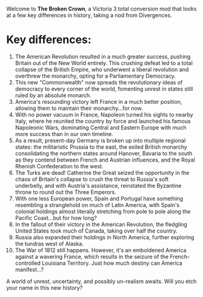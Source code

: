 Welcome to **The Broken Crown**, a Victoria 3 total conversion mod that looks at a few key differences in history, taking a nod from Divergences.

# Key differences:
1. The American Revolution resulted in a much greater success, pushing Britain out of the New World entirely. This crushing defeat led to a total collapse of the British Empire, who underwent a liberal revolution and overthrew the monarchy, opting for a Parliamentary Democracy.
2. This new "Commonwealth" now spreads the revolutionary ideas of democracy to every corner of the world, fomenting unrest in states still ruled by an absolute monarch.
3. America's resounding victory left France in a much better position, allowing them to maintain their monarchy...for now.
4. With no power vacuum in France, Napoleon turned his sights to nearby Italy, where he reunited the country by force and launched his famous Napoleonic Wars, dominating Central and Eastern Europe with much more success than in our own timeline.
5. As a result, present-day Germany is broken up into multiple regional states: the militaristic Prussia to the east, the exiled British monarchy consolidating the northern states around Hanover, Bavaria to the south as they contend between French and Austrian influences, and the Royal Rhenish Confederation to the west.
6. The Turks are dead! Catherine the Great seized the opportunity in the chaos of Britain's collapse to crush the threat to Russia's soft underbelly, and with Austria's assistance, reinstated the Byzantine throne to round out the Three Emperors.
7. With one less European power, Spain and Portugal have something resembling a stranglehold on much of Latin America, with Spain's colonial holdings almost literally stretching from pole to pole along the Pacific Coast...but for how long?
8. In the fallout of their victory in the American Revolution, the fledgling United States took much of Canada, taking over half the country.
9. Russia also expanded their holdings in North America, further exploring the tundras west of Alaska.
10. The War of 1812 still happens. However, it's an emboldened America against a wavering France, which results in the seizure of the French-controlled Louisiana Territory. Just how much destiny can America manifest...?

A world of unrest, uncertainty, and possibly un-realism awaits. Will you etch your name in this new history?
